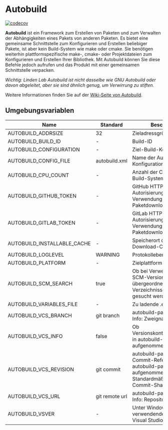 # Autobuild

[![codecov](https://codecov.io/gh/secondlife/autobuild/branch/main/graph/badge.svg?token=8GBLMAFDIN)](https://codecov.io/gh/secondlife/autobuild)

**Autobuild** ist ein Framework zum Erstellen von Paketen und zum Verwalten der
Abhängigkeiten eines Pakets von anderen Paketen. Es bietet eine gemeinsame
Schnittstelle zum Konfigurieren und Erstellen beliebiger Pakete, ist aber kein
Build-System wie make oder cmake. Sie benötigen weiterhin plattformspezifische
make-, cmake- oder Projektdateien zum Konfigurieren und Erstellen Ihrer
Bibliothek. Mit Autobuild können Sie diese Befehle jedoch aufrufen und
das Produkt mit einer gemeinsamen Schnittstelle verpacken.

*Wichtig: Linden Lab Autobuild ist nicht dasselbe wie GNU
Autobuild oder davon abgeleitet, aber sie sind ähnlich genug, um Verwirrung zu stiften.*

Weitere Informationen finden Sie auf der [Wiki-Seite von Autobuild][wiki].

[wiki]: https://wiki.secondlife.com/wiki/Autobuild

## Umgebungsvariablen

| Name | Standard | Beschreibung |
|-|-|-|
| AUTOBUILD_ADDRSIZE | 32 | Zieladressgröße |
| AUTOBUILD_BUILD_ID | - | Build-ID |
| AUTOBUILD_CONFIGURATION | - | Ziel-Build-Konfiguration |
| AUTOBUILD_CONFIG_FILE | autobuild.xml | Name der Autobuild-Konfigurationsdatei |
| AUTOBUILD_CPU_COUNT | - | Anzahl der CPU-Kerne des Build-Systems |
| AUTOBUILD_GITHUB_TOKEN | - | GitHub HTTP-Autorisierungstoken zur Verwendung während des Paketdownloads |
| AUTOBUILD_GITLAB_TOKEN | - | GitLab HTTP-Autorisierungstoken zur Verwendung während des Paketdownloads |
| AUTOBUILD_INSTALLABLE_CACHE | - | Speicherort des lokalen Download-Cache |
| AUTOBUILD_LOGLEVEL | WARNING | Protokollebene |
| AUTOBUILD_PLATFORM | - | Zielplattform |
| AUTOBUILD_SCM_SEARCH | true | Ob bei Verwendung der SCM-Versionserkennung in übergeordneten Verzeichnissen nach .git gesucht werden soll |
| AUTOBUILD_VARIABLES_FILE | - | Zu ladende .env-Datei |
| AUTOBUILD_VCS_BRANCH | git branch | autobuild-package.xml VCS-Info: Zweigname. |
| AUTOBUILD_VCS_INFO | false | Ob Versionskontrollinformationen in autobuild-package.xml aufgenommen werden sollen |
| AUTOBUILD_VCS_REVISION | git commit | autobuild-package.xml VCS-Commit-Referenz, die in autobuild-package.xml aufgenommen werden soll. Standardmäßig aktuelles Git-Commit-Sha. |
| AUTOBUILD_VCS_URL | git remote url | autobuild-package.xml VCS-Info: Repository-URL |
| AUTOBUILD_VSVER | - | Unter Windows zu verwendende Zielversion von Visual Studio |
